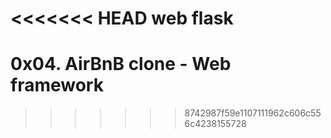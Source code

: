 <<<<<<< HEAD
web flask
=======
# 0x04. AirBnB clone - Web framework
>>>>>>> 8742987f59e1107111962c606c556c4238155728
